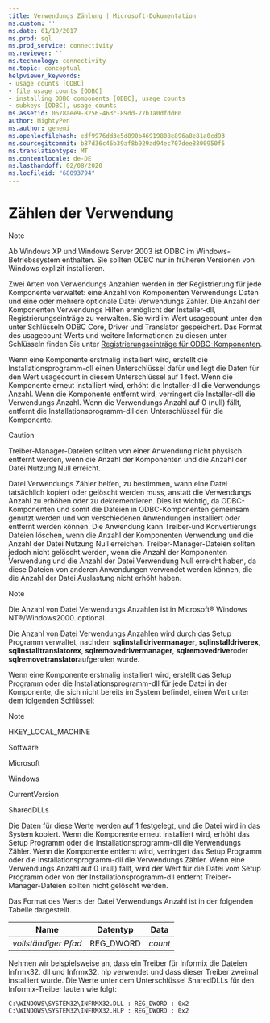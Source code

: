 ```yaml
---
title: Verwendungs Zählung | Microsoft-Dokumentation
ms.custom: ''
ms.date: 01/19/2017
ms.prod: sql
ms.prod_service: connectivity
ms.reviewer: ''
ms.technology: connectivity
ms.topic: conceptual
helpviewer_keywords:
- usage counts [ODBC]
- file usage counts [ODBC]
- installing ODBC components [ODBC], usage counts
- subkeys [ODBC], usage counts
ms.assetid: 0678aee9-8256-463c-89dd-77b1a0dfdd60
author: MightyPen
ms.author: genemi
ms.openlocfilehash: edf9976dd3e5d890b46919808e896a8e81a0cd93
ms.sourcegitcommit: b87d36c46b39af8b929ad94ec707dee8800950f5
ms.translationtype: MT
ms.contentlocale: de-DE
ms.lasthandoff: 02/08/2020
ms.locfileid: "68093794"
---
```

# <a name="usage-counting"></a>Zählen der Verwendung
> [!NOTE]  
>  Ab Windows XP und Windows Server 2003 ist ODBC im Windows-Betriebssystem enthalten. Sie sollten ODBC nur in früheren Versionen von Windows explizit installieren.  
  
 Zwei Arten von Verwendungs Anzahlen werden in der Registrierung für jede Komponente verwaltet: eine Anzahl von Komponenten Verwendungs Daten und eine oder mehrere optionale Datei Verwendungs Zähler. Die Anzahl der Komponenten Verwendungs Hilfen ermöglicht der Installer-dll, Registrierungseinträge zu verwalten. Sie wird im Wert usagecount unter den unter Schlüsseln ODBC Core, Driver und Translator gespeichert. Das Format des usagecount-Werts und weitere Informationen zu diesen unter Schlüsseln finden Sie unter [Registrierungseinträge für ODBC-Komponenten](../../../odbc/reference/install/registry-entries-for-odbc-components.md).  
  
 Wenn eine Komponente erstmalig installiert wird, erstellt die Installationsprogramm-dll einen Unterschlüssel dafür und legt die Daten für den Wert usagecount in diesem Unterschlüssel auf 1 fest. Wenn die Komponente erneut installiert wird, erhöht die Installer-dll die Verwendungs Anzahl. Wenn die Komponente entfernt wird, verringert die Installer-dll die Verwendungs Anzahl. Wenn die Verwendungs Anzahl auf 0 (null) fällt, entfernt die Installationsprogramm-dll den Unterschlüssel für die Komponente.  
  
> [!CAUTION]  
>  Treiber-Manager-Dateien sollten von einer Anwendung nicht physisch entfernt werden, wenn die Anzahl der Komponenten und die Anzahl der Datei Nutzung Null erreicht.  
  
 Datei Verwendungs Zähler helfen, zu bestimmen, wann eine Datei tatsächlich kopiert oder gelöscht werden muss, anstatt die Verwendungs Anzahl zu erhöhen oder zu dekrementieren. Dies ist wichtig, da ODBC-Komponenten und somit die Dateien in ODBC-Komponenten gemeinsam genutzt werden und von verschiedenen Anwendungen installiert oder entfernt werden können. Die Anwendung kann Treiber-und Konvertierungs Dateien löschen, wenn die Anzahl der Komponenten Verwendung und die Anzahl der Datei Nutzung Null erreichen. Treiber-Manager-Dateien sollten jedoch nicht gelöscht werden, wenn die Anzahl der Komponenten Verwendung und die Anzahl der Datei Verwendung Null erreicht haben, da diese Dateien von anderen Anwendungen verwendet werden können, die die Anzahl der Datei Auslastung nicht erhöht haben.  
  
> [!NOTE]  
>  Die Anzahl von Datei Verwendungs Anzahlen ist in Microsoft® Windows NT®/Windows2000. optional.  
  
 Die Anzahl von Datei Verwendungs Anzahlen wird durch das Setup Programm verwaltet, nachdem **sqlinstalldrivermanager**, **sqlinstalldriverex**, **sqlinstalltranslatorex**, **sqlremovedrivermanager**, **sqlremovedriver**oder **sqlremovetranslator**aufgerufen wurde.  
  
 Wenn eine Komponente erstmalig installiert wird, erstellt das Setup Programm oder die Installationsprogramm-dll für jede Datei in der Komponente, die sich nicht bereits im System befindet, einen Wert unter dem folgenden Schlüssel:  
  
> [!NOTE]  
>  HKEY_LOCAL_MACHINE  
>   
>  Software  
>   
>  Microsoft  
>   
>  Windows  
>   
>  CurrentVersion  
>   
>  SharedDLLs  
  
 Die Daten für diese Werte werden auf 1 festgelegt, und die Datei wird in das System kopiert. Wenn die Komponente erneut installiert wird, erhöht das Setup Programm oder die Installationsprogramm-dll die Verwendungs Zähler. Wenn die Komponente entfernt wird, verringert das Setup Programm oder die Installationsprogramm-dll die Verwendungs Zähler. Wenn eine Verwendungs Anzahl auf 0 (null) fällt, wird der Wert für die Datei vom Setup Programm oder von der Installationsprogramm-dll entfernt Treiber-Manager-Dateien sollten nicht gelöscht werden.  
  
 Das Format des Werts der Datei Verwendungs Anzahl ist in der folgenden Tabelle dargestellt.  
  
|Name|Datentyp|Data|  
|----------|---------------|----------|  
|*vollständiger Pfad*|REG_DWORD|*count*|  
  
 Nehmen wir beispielsweise an, dass ein Treiber für Informix die Dateien Infrmx32. dll und Infrmx32. hlp verwendet und dass dieser Treiber zweimal installiert wurde. Die Werte unter dem Unterschlüssel SharedDLLs für den Informix-Treiber lauten wie folgt:  
  
```  
C:\WINDOWS\SYSTEM32\INFRMX32.DLL : REG_DWORD : 0x2  
C:\WINDOWS\SYSTEM32\INFRMX32.HLP : REG_DWORD : 0x2  
```
